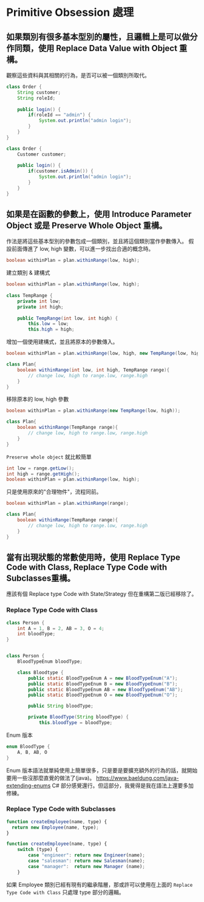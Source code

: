 # Primitive Obsession 處理

## 如果類別有很多基本型別的屬性，且邏輯上是可以做分作同類，使用 Replace Data Value with Object 重構。
觀察這些資料與其相關的行為，是否可以被一個類別所取代。

````java
class Order {
    String customer;
    String roleId;
    
    public login() {
        if(roleId == "admin") {
            System.out.println("admin login");
        }
    }
}
````

````java
class Order {
    Customer customer;
    
    public login() {
        if(customer.isAdmin()) {
            System.out.println("admin login");
        }
    }
}
````

## 如果是在函數的參數上，使用 Introduce Parameter Object 或是 Preserve Whole Object 重構。

作法是將這些基本型別的參數包成一個類別，並且將這個類別當作參數傳入。
假設前面傳進了 low, high 變數，可以進一步找出合適的概念時。

```java
boolean withinPlan = plan.withinRange(low, high);
```
建立類別 & 建構式
```java
boolean withinPlan = plan.withinRange(low, high);
        
class TempRange {
    private int low;
    private int high;
    
    public TempRange(int low, int high) {
        this.low = low;
        this.high = high;
```
增加一個使用建構式，並且將原本的參數傳入。
```java    
boolean withinPlan = plan.withinRange(low, high, new TempRange(low, high));

class Plan{
    boolean withinRange(int low, int high, TempRange range){
        // change low, high to range.low, range.high
    }
}
```
移除原本的 low, high 參數
```java    
boolean withinPlan = plan.withinRange(new TempRange(low, high));

class Plan{
    boolean withinRange(TempRange range){
        // change low, high to range.low, range.high
    }
}
```

``Preserve whole object`` 就比較簡單
```java
int low = range.getLow();
int high = range.getHigh();
boolean withinPlan = plan.withinRange(low, high);
```
只是使用原來的"合理物件"，流程同前。
```java
boolean withinPlan = plan.withinRange(range);

class Plan{
    boolean withinRange(TempRange range){
        // change low, high to range.low, range.high
    }
}
```

## 當有出現狀態的常數使用時，使用 Replace Type Code with Class, Replace Type Code with Subclasses重構。
應該有個 Replace type Code with State/Strategy 但在重構第二版已經移除了。
### Replace Type Code with Class

```java
class Person {
    int A = 1, B = 2, AB = 3, O = 4;
    int bloodType;
}
```

```java

class Person {
    BloodTypeEnum bloodType;

    class Bloodtype {
        public static BloodTypeEnum A = new BloodTypeEnum("A");
        public static BloodTypeEnum B = new BloodTypeEnum("B");
        public static BloodTypeEnum AB = new BloodTypeEnum("AB");
        public static BloodTypeEnum O = new BloodTypeEnum("O");

        public String bloodType;

        private BloodType(String bloodType) {
            this.bloodType = bloodType;
```
Enum 版本
```java
enum BloodType {
    A, B, AB, O
}
```
Enum 版本語法就單純使用上簡單很多，只是要是要擴充額外的行為的話，就開始要用一些沒那麼直覺的做法了(java)。
https://www.baeldung.com/java-extending-enums
C# 部分感覺還行。但這部分，我覺得是我在語法上還要多加修練。

### Replace Type Code with Subclasses
```javascript
function createEmployee(name, type) {
  return new Employee(name, type);
}
```

```javascript
function createEmployee(name, type) {
    switch (type) {
        case "engineer": return new Engineer(name);
        case "salesman": return new Salesman(name);
        case "manager":  return new Manager (name);
    }
```
如果 Employee 類別已經有現有的繼承階層，那或許可以使用在上面的 ``Replace Type Code with Class`` 只處理 type 部分的邏輯。
